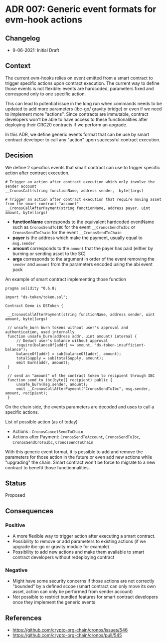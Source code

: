 # ADR 007: Generic event formats for evm-hook actions

## Changelog
* 9-06-2021: Initial Draft

## Context

The current evm-hooks relies on event emitted from a smart contract to trigger specific actions upon contract execution.
The current way to define those events is not flexible: events are hardcoded, parameters fixed and correspond only to one specific action.

This can lead to potential issue in the long run when commands needs to be updated to add more parameters (ibc-go/ gravity bridge) or even if we need to implement more "actions". Since contracts are immutable, contract developers won't be able to have access to these functionalities after deploying their CRC20 contracts if we perform an upgrade.

In this ADR, we define generic events format that can be use by smart contract developer to call any "action" upon successful contract execution. 

## Decision

We define 2 specifics events that smart contract can use to trigger specific action after contract execution.

```
# Trigger an action after contract execution which only involve the sender account
__CronosCall(string functionName, address sender,  byte[]args)

# Trigger an action after contract execution that require moving asset from the smart contract "account"
__CronosCallAfterPayment(string functionName, address payer, uint amount, byte[]args)

```

- **functionName** corresponds to the equivalent hardcoded eventName such as `CronosSendToIBC` for the event `__CronosSendToIbc` or `CronosSendToChain` for the event `__CronosSendToChain`
- **payer** is the address which make the payment, usually equal to `msg.sender`
- **amount** corresponds to the `amount` that the payer has paid (either by burning or sending asset to the SC)
- **args** corresponds to the argument in order of the event removing the `sender` and `amount` from the parameters encoded using the abi event pack



An example of smart contract implementing those function

```
pragma solidity ^0.6.8;

import "ds-token/token.sol";

Contract Demo is DSToken {

 __CronosCallAfterPayment(string functionName, address sender, uint amount, byte[]args)
 
 // unsafe_burn burn tokens without user's approval and authentication, used internally
 function unsafe_burn(address addr, uint amount) internal {
     // Deduct user's balance without approval
     require(balanceOf[addr] >= amount, "ds-token-insufficient-balance");
     balanceOf[addr] = sub(balanceOf[addr], amount);
     totalSupply = sub(totalSupply, amount);
     emit Burn(addr, amount);
 }
 
 // send an "amount" of the contract token to recipient through IBC
 function send_to_ibc(byte[] recipient) public {
     unsafe_burn(msg.sender, amount);
     emit __CronosCallAfterPayment("CronosSendToIbc", msg.sender, amount, recipient);
 }

```


On the chain side, the events parameters are decoded and uses to call a specific actions. 

List of possible action (as of today)

- Actions : `CronosCancelSendToChain`
- Actions after Payment: `CronosSendToAccount`, `CronosSendToIbc`, `CronosSendCroToIbc`, `CronosSendToChain`

 
With this generic event format, it is possible to add and remove the parameters for those action in the future or even add new actions while "upgrading" the chain. Smart contract won't be force to migrate to a new contract to benefit those functionnalities.


## Status

Proposed

## Consequences

### Positive
- A more flexible way to trigger action after executing a smart contract.
- Possibility to remove or add parameters to existing actions (if we upgrade ibc-go or gravity module for example)
- Possibility to add new actions and make them available to smart contract developers without redeploying contract

### Negative
- Might have some security concerns if those actions are not correctly "bounded" by a defined scope (smart contract can only move its own asset, action can only be performed from sender account)
- Not possible to restrict bundled features for smart contract developers once they implement the generic events


## References

* https://github.com/crypto-org-chain/cronos/issues/546
* https://github.com/crypto-org-chain/cronos/pull/545